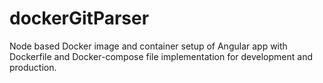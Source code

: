 # dockerGitParser
Node based Docker image and container setup of Angular app with Dockerfile and Docker-compose file implementation for development and production.
